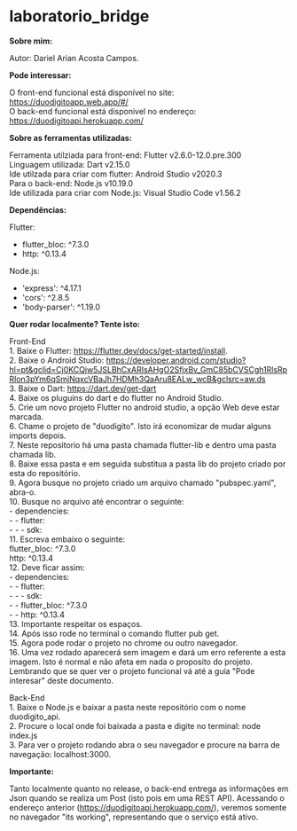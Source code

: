 # laboratorio_bridge

__Sobre mim:__

  Autor: Dariel Arian Acosta Campos.

__Pode interessar:__
  
  O front-end funcional está disponível no site: https://duodigitoapp.web.app/#/ <br />
  O back-end funcional está disponivel no endereço: https://duodigitoapi.herokuapp.com/ <br />
  
__Sobre as ferramentas utilizadas:__

  Ferramenta utilziada para front-end: Flutter v2.6.0-12.0.pre.300 <br />
  Linguagem utilizada: Dart v2.15.0 <br />
  Ide utilzada para criar com flutter: Android Studio v2020.3 <br />
  Para o back-end: Node.js v10.19.0 <br />
  Ide utilizada para criar com Node.js: Visual Studio Code v1.56.2 <br />

__Dependências:__

  Flutter: <br />
  - flutter_bloc: ^7.3.0 <br />
  - http: ^0.13.4 <br />

  Node.js: <br />
  - 'express': ^4.17.1 <br />
  - 'cors': ^2.8.5 <br />
  - 'body-parser': ^1.19.0
  
__Quer rodar localmente? Tente isto:__

  Front-End <br />
    1. Baixe o Flutter: https://flutter.dev/docs/get-started/install. <br />
    2. Baixe o Android Studio: https://developer.android.com/studio?hl=pt&gclid=Cj0KCQjw5JSLBhCxARIsAHgO2SfjxBv_GmC85bCVSCgh1RlsRpRlon3pYm6qSmjNqxcVBaJh7HDMh3QaAru8EALw_wcB&gclsrc=aw.ds <br />
    3. Baixe o Dart: https://dart.dev/get-dart <br />
    4. Baixe os pluguins do dart e do flutter no Android Studio. <br />
    5. Crie um novo projeto Flutter no android studio, a opção Web deve estar marcada.<br />
    6. Chame o projeto de "duodigito". Isto irá economizar de mudar alguns imports depois. <br />
    7. Neste repositorio há uma pasta chamada flutter-lib e dentro uma pasta chamada lib. <br />
    8. Baixe essa pasta e em seguida substitua a pasta lib do projeto criado por esta do repositório. <br />
    9. Agora busque no projeto criado um arquivo chamado "pubspec.yaml", abra-o. <br />
    10. Busque no arquivo até encontrar o seguinte: <br />
    - dependencies: <br />
    - - flutter: <br />
    - - - sdk: <br />
    11. Escreva embaixo o seguinte: <br />
    flutter_bloc: ^7.3.0 <br />
    http: ^0.13.4 <br />
    12. Deve ficar assim: <br />
    - dependencies: <br />
    - - flutter: <br />
    - - - sdk: <br />
    - - flutter_bloc: ^7.3.0 <br />
    - - http: ^0.13.4 <br />
    13. Importante respeitar os espaços. <br />
    14. Após isso rode no terminal o comando flutter pub get. <br />
    15. Agora pode rodar o projeto no chrome ou outro navegador. <br />
    16. Uma vez rodado aparecerá sem imagem e dará um erro referente a esta imagem. Isto é normal e não afeta em nada o proposito do projeto. Lembrando que se quer ver o projeto funcional vá até a guia "Pode interesar" deste documento.

  Back-End <br />
    1. Baixe o Node.js e baixar a pasta neste repositório com o nome duodigito_api.<br />
    2. Procure o local onde foi baixada a pasta e digite no terminal: node index.js<br />
    3. Para ver o projeto rodando abra o seu navegador e procure na barra de navegação: localhost:3000.<br />
  
__Importante:__
  
  Tanto localmente quanto no release, o back-end entrega as informações em Json quando se realiza um Post (isto pois em uma REST API). Acessando o endereço anterior (https://duodigitoapi.herokuapp.com/), veremos somente no navegador "its working", representando que o serviço está ativo. <br />

